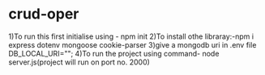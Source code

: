 # crud-oper
1)To run this first initialise using - npm init
2)To install othe libraray:-npm i express dotenv mongoose cookie-parser
3)give a mongodb uri in .env file DB_LOCAL_URI="";
4)To run the project using command- node server.js(project will run on port no. 2000)  
